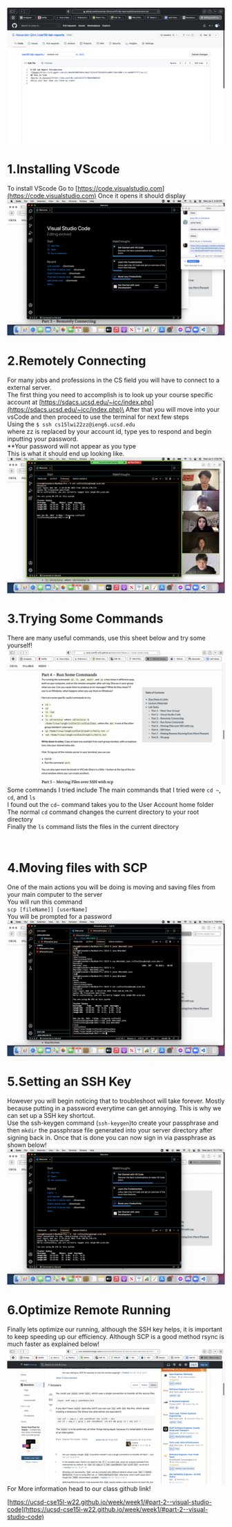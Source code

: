 ![Image](LabReport.png)

# 1.Installing VScode

To install VScode Go to [https://code.visualstudio.com](https://code.visualstudio.com) 
Once it opens it should display\
![Image](VSCODEstartpage.png)
<Br/>

# 2.Remotely Connecting

For many jobs and professions in the CS field you will have to connect to a external server.\
The first thing you need to accomplish is to look up your course specific account at [https://sdacs.ucsd.edu/~icc/index.php](https://sdacs.ucsd.edu/~icc/index.php)\
After that you will move into your vsCode and then proceed to use the terminal for next few steps\
Using the `$ ssh cs15lwi22zz@ieng6.ucsd.edu`\
where zz is replaced by your account id, type yes to respond and begin inputting your password.\
**Your password will not appear as you type\
This is what it should end up looking like.
![Image](RealStep2.png)
<Br/>

# 3.Trying Some Commands

There are many useful commands, use this sheet below and try some yourself!
![Image](CommandList.png)
Some commands I tried include
The main commands that I tried were `cd ~`, `cd`, and `ls`\
I found out the `cd~` command takes you to the User Account home folder\
The normal `cd` command changes the current directory to your root directory\
Finally the `ls` command lists the files in the current directory

<Br/>

# 4.Moving files with SCP

One of the main actions you will be doing is moving and saving files from your main computer to the server\
You will run this command\
`scp [fileName]] [userName]`\
You will be prompted for a password\
![Image](Step2.png)
<Br/>

# 5.Setting an SSH Key

However you will begin noticing that to troubleshoot will take forever. Mostly because putting in a password everytime can get annoying. This is why we can set up a SSH key shortcut.\
Use the ssh-keygen command (`ssh-keygen`)to create your passphrase and then `mkdir` the passphrase file generated into your server directory after signing back in. Once that is done you can now sign in via passphrase as shown below!
![Image](PassPhrase.png)
<Br/>

# 6.Optimize Remote Running

Finally lets optimize our running, although the SSH key helps, it is important to keep speeding up our efficiency. Although SCP is a good method rsync is much faster as explained below!
![Image](faster.png)
<Br/>
For More information head to our class github link!

[https://ucsd-cse15l-w22.github.io/week/week1/#part-2--visual-studio-code](https://ucsd-cse15l-w22.github.io/week/week1/#part-2--visual-studio-code)

